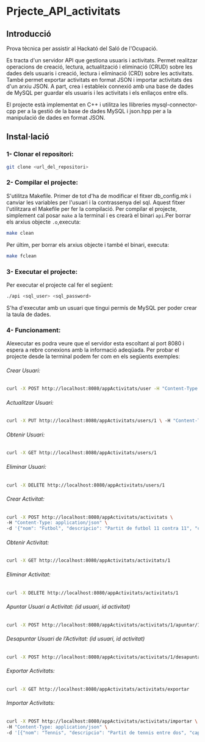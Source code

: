 # Prjecte_API_activitats

## Introducció
Prova tècnica per assistir al Hackató del Saló de l'Ocupació.

Es tracta d'un servidor API que gestiona usuaris i activitats. Permet realitzar operacions de creació, lectura, actualització i eliminació (CRUD) sobre les dades dels usuaris i creació, lectura i eliminació (CRD) sobre les activitats. També permet exportar activitats en format JSON i importar activitats des d'un arxiu JSON.
A part, crea i estableix connexió amb una base de dades de MySQL per guardar els usuaris i les activitats i els enllaços entre ells.

El projecte està implementat en C++ i utilitza les llibreries mysql-connector-cpp per a la gestió de la base de dades MySQL i json.hpp per a la manipulació de dades en format JSON.


## Instal·lació

### 1- Clonar el repositori:
```bash
git clone <url_del_repositori>
```

### 2- Compilar el projecte:
S'utilitza Makefile. Primer de tot d'ha de modificar el fitxer db_config.mk i canviar les variables per l'usuari i la contrassenya del sql. Aquest fitxer l'utilitzara el Makefile per fer la compilació.
Per compilar el projecte, simplement cal posar `make` a la terminal i es crearà el binari `api`.Per borrar els arxius objecte `.o`,executa:
```bash
make clean
```

Per últim, per borrar els arxius objecte i també el binari, executa:
```bash
make fclean
```

### 3- Executar el projecte:
Per executar el projecte cal fer el següent:
```bash
./api <sql_user> <sql_password>
```

S'ha d'executar amb un usuari que tingui permís de MySQL per poder crear la taula de dades.

### 4- Funcionament:
Alexecutar es podra veure que el servidor esta escoltant al port 8080 i espera a rebre conexions amb la informació adeqüada. Per probar el projecte desde la terminal podem fer com en els següents exemples:

###### Crear Usuari:
```bash
curl -X POST http://localhost:8080/appActivitats/user -H "Content-Type: application/json" -d '{"nom": "Juan", "cognoms": "Pérez", "dni": "46099155W" , "edat": 30, "email": "juan.perez@example.com"}'
```

###### Actualitzar Usuari:
```bash
curl -X PUT http://localhost:8080/appActivitats/users/1 \ -H "Content-Type: application/json" \ -d '{"nom": "Juan", "cognoms": "Pérez", "dni": "12345678A", "edat": 31, "email": "juan.perez@example.com"}' 
```

###### Obtenir Usuari:
```bash
curl -X GET http://localhost:8080/appActivitats/users/1
```

###### Eliminar Usuari:
```bash
curl -X DELETE http://localhost:8080/appActivitats/users/1
```

###### Crear Activitat:
```bash
curl -X POST http://localhost:8080/appActivitats/activitats \
-H "Content-Type: application/json" \
-d '{"nom": "Futbol", "descripcio": "Partit de futbol 11 contra 11", "capacitat_maxima": 22}'
```

###### Obtenir Activitat:
```bash
curl -X GET http://localhost:8080/appActivitats/activitats/1
```

###### Eliminar Activitat:
```bash
curl -X DELETE http://localhost:8080/appActivitats/activitats/1
```

###### Apuntar Usuari a Activitat: (id usuari, id activitat)
```bash
curl -X POST http://localhost:8080/appActivitats/activitats/1/apuntar/1
```

###### Desapuntar Usuari de l’Activitat: (id usuari, id activitat)
```bash
curl -X POST http://localhost:8080/appActivitats/activitats/1/desapuntar/1
```

###### Exportar Activitats:
```bash
curl -X GET http://localhost:8080/appActivitats/activitats/exportar
```

###### Importar Activitats:
```bash
curl -X POST http://localhost:8080/appActivitats/activitats/importar \
-H "Content-Type: application/json" \
-d '[{"nom": "Tennis", "descripcio": "Partit de tennis entre dos", "capacitat_maxima": 2}]'
```

